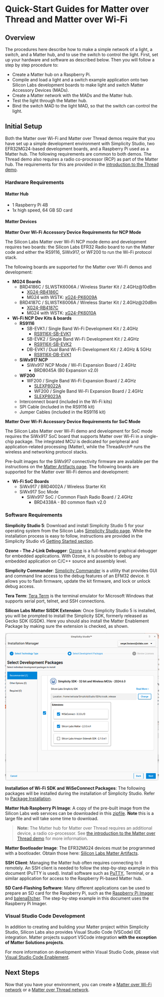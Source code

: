 # Quick-Start Guides for Matter over Thread and Matter over Wi-Fi

## Overview

The procedures here describe how to make a simple network of a light, a switch, and a Matter hub, and to use the switch to control the light. First, set up your hardware and software as described below. Then you will follow a step by step procedure to:

- Create a Matter hub on a Raspberry Pi.
- Compile and load a light and a switch example application onto two Silicon Labs development boards to make light and switch Matter Accessory Devices (MADs).
- Create a Matter network with the MADs and the Matter hub.
- Test the light through the Matter hub.
- Bind the switch MAD to the light MAD, so that the switch can control the light.

## Initial Setup

Both the Matter over Wi-Fi and Matter over Thread demos require that you have set up a simple development environment with Simplicity Studio,
two EFR32MG24-based development boards, and a Raspberry Pi used as a Matter hub. The following requirements are common to both demos. The Thread demo also requires a radio co-processor (RCP) as part of the Matter hub. The requirements for this are provided in the [introduction to the Thread demo](/matter/<docspace-docleaf-version>/matter-light-switch-example/02-thread-light-switch-example).

### Hardware Requirements

#### Matter Hub

- 1 Raspberry Pi 4B
- 1x high speed, 64 GB SD card

#### Matter Devices

**Matter Over Wi-Fi Accessory Device Requirements for NCP Mode**

The Silicon Labs Matter over Wi-Fi NCP mode demo and development requires two boards: the Silicon Labs EFR32 Radio board to run the Matter code and either the RS9116, SiWx917, or WF200 to run the Wi-Fi protocol stack.

The following boards are supported for the Matter over Wi-Fi demos and development:

- **MG24 Boards**
  - BRD4186C / SLWSTK6006A / Wireless Starter Kit / 2.4GHz@10dBm
    - [XG24-RB4186C](https://www.silabs.com/development-tools/wireless/xg24-rb4186c-efr32xg24-wireless-gecko-radio-board)
    - MG24 with WSTK: [xG24-PK6009A](https://www.silabs.com/development-tools/wireless/efr32xg24-pro-kit-10-dbm?tab=overview)
  - BRD4187C / SLWSTK6006A / Wireless Starter Kit / 2.4GHz@20dBm
    - [XG24-RB4187C](https://www.silabs.com/development-tools/wireless/xg24-rb4187c-efr32xg24-wireless-gecko-radio-board)
    - MG24 with WSTK: [xG24-PK6010A](https://www.silabs.com/development-tools/wireless/efr32xg24-pro-kit-20-dbm?tab=overview)
- **Wi-Fi NCP Dev Kits & boards**
  - **RS9116**
    - SB-EVK1 / Single Band Wi-Fi Development Kit / 2.4GHz
      - [RS9116X-SB-EVK1](https://www.silabs.com/development-tools/wireless/wi-fi/rs9116x-sb-evk-development-kit)
    - SB-EVK2 / Single Band Wi-Fi Development Kit / 2.4GHz
      - [RS9116X-SB-EVK2](https://www.silabs.com/development-tools/wireless/wi-fi/rs9116x-sb-evk2-development-kit)
    - DB-EVK1 / Dual Band Wi-Fi Development Kit / 2.4GHz & 5GHz
      - [RS9116X-DB-EVK1](https://www.silabs.com/development-tools/wireless/wi-fi/rs9116x-db-evk-development-kit)
  - **SiWx917 NCP**
    - SiWx917 NCP Mode / Wi-Fi Expansion Board / 2.4GHz
      - BRD8045A (B0 Expansion v2.0)
  - **WF200**
    - WF200 / Single Band Wi-Fi Expansion Board / 2.4GHz
      - [SLEXP8022A](https://www.silabs.com/development-tools/wireless/wi-fi/wf200-wifi-expansion-kit)
      - WF200 / Single Band Wi-Fi Expansion Board / 2.4GHz
      - [SLEXP8023A](https://www.silabs.com/development-tools/wireless/wi-fi/wfm200-wifi-expansion-kit)
  - Interconnect board (included in the Wi-Fi kits)
  - SPI Cable (included in the RS9116 kit)
  - Jumper Cables (included in the RS9116 kit)

**Matter Over Wi-Fi Accessory Device Requirements for SoC Mode**

The Silicon Labs Matter over Wi-Fi demo and development for SoC mode requires the SiWx917 SoC board that supports Matter over Wi-Fi in a single-chip package. The integrated MCU is dedicated for peripheral and application-related processing (Matter), while the ThreadArch® runs the wireless and networking protocol stacks.

Pre-built images for the SiWx917 connectivity firmware are available per the instructions on the [Matter Artifacts page](/matter/<docspace-docleaf-version>/matter-prerequisites/matter-artifacts). The following boards are supported for the Matter over Wi-Fi demos and development:

- **Wi-Fi SoC Boards**
  - SiWx917 / BRD4002A / Wireless Starter Kit
  - SiWx917 Soc Mode
    - SiWx917 SoC / Common Flash Radio Board / 2.4GHz
      - BRD4338A - B0 common flash v2.0

### Software Requirements

**Simplicity Studio 5**: Download and install Simplicity Studio 5 for your operating system from the Silicon Labs [Simplicity Studio page](https://www.silabs.com/developers/simplicity-studio). While the installation process is easy to follow, instructions are provided in the Simplicity Studio v5 [Getting Started section](https://docs.silabs.com/simplicity-studio-5-users-guide/latest/ss-5-users-guide-getting-started/install-ss-5-and-software).

**Ozone - The J-Link Debugger**: [Ozone](https://www.segger.com/products/development-tools/ozone-j-link-debugger/) is a full-featured graphical debugger for embedded applications. With Ozone, it is possible to debug any embedded application on C/C++ source and assembly level.

**Simplicity Commander**: [Simplicity Commander](/matter/<docspace-docleaf-version>/matter-references/flash-silabs-device#simplicity-commander) is a utility that provides GUI and command line access to the debug features of an EFM32 device. It allows you to flash firmware, update the kit firmware, and lock or unlock debug access.

**Tera Term**: [Tera Term](https://osdn.net/projects/ttssh2/releases/) is the terminal emulator for Microsoft Windows that supports serial port, telnet, and SSH connections.

**Silicon Labs Matter SiSDK Extension**: Once Simplicity Studio 5 is installed, you will be prompted to install the Simplicity SDK, formerly released as Gecko SDK (GSDK). Here you should also install the Matter Enablement Package by making sure the extension is checked, as shown.

![Installing the Matter Extension](./resources/install-package-advanced-device.png)

**Installation of Wi-Fi SDK and WiSeConnect Packages**: The following packages will be installed during the installation of Simplicity Studio. Refer to [Package Installation](/matter/<docspace-docleaf-version>/matter-wifi-getting-started-example/software-installation).

**Matter Hub Raspberry Pi Image**: A copy of the pre-built image from the Silicon Labs web services can be downloaded in this [zipfile](https://www.silabs.com/documents/public/software/SilabsMatterPi_2.3.0-1.3-extension.zip). **Note** this is a large file and will take some time to download.

>**Note:** The Matter hub for Matter over Thread requires an additional device, a radio co-processor. See [the introduction to the Matter over Thread demo](/matter/<docspace-docleaf-version>/matter-light-switch-example/02-thread-light-switch-example) for more information.

**Matter Bootloader Image**: The EFR32MG24 devices must be programmed with a bootloader. Obtain those here: [Silicon Labs Matter Artifacts](/matter/<docspace-docleaf-version>/matter-prerequisites/matter-artifacts).

**SSH Client**: Managing the Matter hub often requires connecting to it remotely. An SSH client is needed to follow the step-by-step example in this document (PuTTY is used). Install software such as [PuTTY](https://www.putty.org/), Terminal, or a similar application for access to the Raspberry Pi-based Matter hub.

**SD Card-Flashing Software**: Many different applications can be used to prepare an SD card for the Raspberry Pi, such as the [Raspberry Pi Imager](https://www.raspberrypi.com/documentation/computers/getting-started.html#install-using-imager) and [balenaEtcher](https://www.balena.io/etcher). The step-by-step example in this document uses the Raspberry Pi Imager.

### Visual Studio Code Development

In addition to creating and building your Matter project within Simplicity Studio, Silicon Labs also provides Visual Studio Code (VSCode) IDE integration. Matter projects support VSCode integration **with the exception of Matter Solutions projects**.

For more information on development within Visual Studio Code, please visit [Visual Studio Code Enablement](https://docs.silabs.com/simplicity-studio-5-users-guide/latest/ss-5-users-guide-vscode-ide/).

## Next Steps

Now that you have your environment, you can create a [Matter over Wi-Fi network](/matter/<docspace-docleaf-version>/matter-light-switch-example/01-wifi-light-switch-example) or a [Matter over Thread network](/matter/<docspace-docleaf-version>/matter-light-switch-example/02-thread-light-switch-example).
